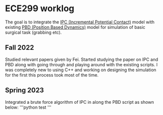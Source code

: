 # ECE299 worklog

The goal is to integrate the [IPC (Incremental Potential Contact)](https://ipc-sim.github.io/) model with existing [PBD (Position Based Dynamics)](https://github.com/ucsdarclab/ARCParticleSim) model for simulation of basic surgical task (grabbing etc).

## Fall 2022

Studied relevant papers given by Fei. Started studying the paper on IPC and PBD along with going through and playing around with the existing scripts. I was completely new to using C++ and working on designing the simulation for the first this process took most of the time.

## Spring 2023

Integrated a brute force algorithm of IPC in along the PBD script as shown below:
'''python
test
'''
